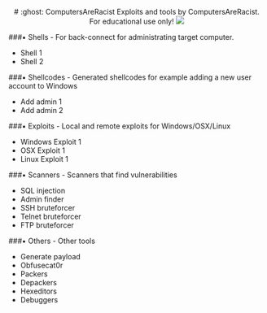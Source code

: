

<p align="center">
# :ghost: ComputersAreRacist
Exploits and tools by ComputersAreRacist. For educational use only!
  <img src="https://raw.githubusercontent.com/rootm0s/ComputersAreRacist/master/car.jpg">
</p>

###:black_small_square: Shells - For back-connect for administrating target computer.

* Shell 1
* Shell 2

###:black_small_square: Shellcodes - Generated shellcodes for example adding a new user account to Windows

* Add admin 1
* Add admin 2

###:black_small_square: Exploits - Local and remote exploits for Windows/OSX/Linux

* Windows Exploit 1
* OSX Exploit 1
* Linux Exploit 1

###:black_small_square: Scanners - Scanners that find vulnerabilities

* SQL injection
* Admin finder
* SSH bruteforcer
* Telnet bruteforcer
* FTP bruteforcer

###:black_small_square: Others - Other tools

* Generate payload
* Obfusecat0r
* Packers
* Depackers
* Hexeditors
* Debuggers
